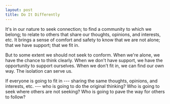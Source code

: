 ```yaml
---
layout: post
title: Do It Differently
---
```


It's in our nature to seek connection; to find a community to which we belong; to relate to others that share our thoughts, opinions, and interests, etc. It brings a sense of comfort and safety to know that we are not alone; that we have support; that we fit in.

But to some extent we should not seek to conform. When we're alone, we have the chance to think clearly. When we don't have support, we have the opportunity to support ourselves. When we don't fit in, we can find our own way. The isolation can serve us.

If everyone is going to fit in --- sharing the same thoughts, opinions, and interests, etc. --- who is going to do the original thinking? Who is going to seek where others are not seeking? Who is going to pave the way for others to follow?